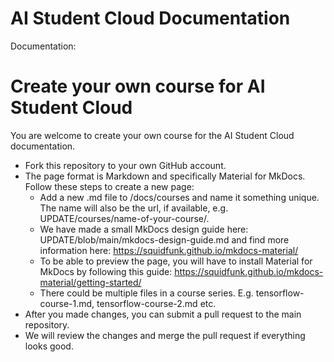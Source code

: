 # AI Student Cloud Documentation

Documentation: <UPDATE>

# Create your own course for AI Student Cloud
You are welcome to create your own course for the AI Student Cloud documentation.

* Fork this repository to your own GitHub account.
* The page format is Markdown and specifically Material for MkDocs. Follow these steps to create a new page:
  * Add a new .md file to /docs/courses and name it something unique. The name will also be the url, if available, e.g. UPDATE/courses/name-of-your-course/.
  * We have made a small MkDocs design guide here: UPDATE/blob/main/mkdocs-design-guide.md and find more information here: https://squidfunk.github.io/mkdocs-material/
  * To be able to preview the page, you will have to install Material for MkDocs by following this guide: https://squidfunk.github.io/mkdocs-material/getting-started/
  * There could be multiple files in a course series. E.g. tensorflow-course-1.md,  tensorflow-course-2.md etc.
* After you made changes, you can submit a pull request to the main repository.
* We will review the changes and merge the pull request if everything looks good.